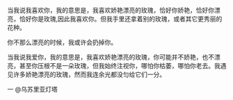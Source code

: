 ﻿当我说我喜欢你，我的意思是，我喜欢娇艳漂亮的玫瑰，恰好你娇艳，恰好你漂亮，恰好你是玫瑰,因此我喜欢你。但我手里还拿着别的玫瑰，或者其它更秀丽的花种。

你不那么漂亮的时候，我或许会扔掉你。

当我说我爱你，我的意思是，我喜欢娇艳漂亮的玫瑰，你可能并不娇艳，也不漂亮，甚至你压根不是一朵玫瑰，但我始终注视你，哪怕你枯萎，哪怕你老去。我遇见许多娇艳漂亮的玫瑰，然而我连余光都没匀给它们一分。

一 @乌苏里亚灯塔